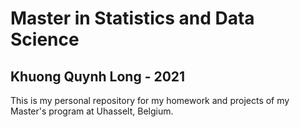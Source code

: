 # Master in Statistics and Data Science
## Khuong Quynh Long - 2021

This is my personal repository for my homework and projects of my Master's program at Uhasselt, Belgium.